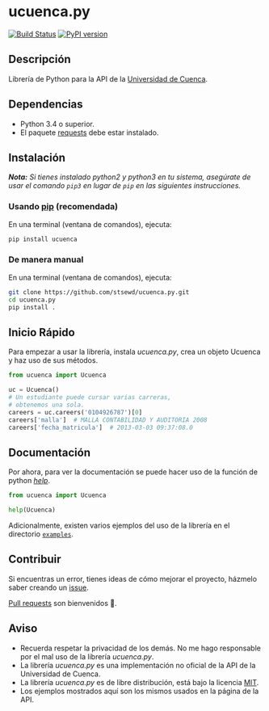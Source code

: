 # ucuenca.py

[![Build Status](https://travis-ci.org/stsewd/ucuenca.py.svg?branch=master)](https://travis-ci.org/stsewd/ucuenca.py)
[![PyPI version](https://badge.fury.io/py/ucuenca.svg)](https://badge.fury.io/py/ucuenca)

## Descripción

Librería de Python para la API de la [Universidad de Cuenca](http://www.ucuenca.edu.ec/).

## Dependencias

- Python 3.4 o superior.
- El paquete
  [requests](<http://docs.python-requests.org/en/master/user/install/>) debe
  estar instalado.

## Instalación

_**Nota:** Si tienes instalado python2 y python3 en tu sistema, asegúrate de usar el comando `pip3` en lugar de `pip` en las siguientes instrucciones._

### Usando [pip](<https://pip.pypa.io/en/stable/quickstart/>) (recomendada)

En una terminal (ventana de comandos), ejecuta:

```bash
pip install ucuenca
```

### De manera manual

En una terminal (ventana de comandos), ejecuta:

```bash
git clone https://github.com/stsewd/ucuenca.py.git
cd ucuenca.py
pip install .
```

## Inicio Rápido

Para empezar a usar la librería, instala _ucuenca.py_, crea un objeto Ucuenca y haz uso de sus métodos.

```python
from ucuenca import Ucuenca

uc = Ucuenca()
# Un estudiante puede cursar varias carreras,
# obtenemos una sola.
careers = uc.careers('0104926787')[0]
careers['malla']  # MALLA CONTABILIDAD Y AUDITORIA 2008
careers['fecha_matricula']  # 2013-03-03 09:37:08.0
```

## Documentación

Por ahora, para ver la documentación se puede hacer uso de la función de python [_help_](<https://docs.python.org/3/library/functions.html#help>).

```python
from ucuenca import Ucuenca

help(Ucuenca)
```

Adicionalmente, existen varios ejemplos del uso de la librería en el directorio [`examples`](examples/).

## Contribuir

Si encuentras un error, tienes ideas de cómo mejorar el proyecto, házmelo saber creando un [issue](<https://github.com/stsewd/ucuenca.py/issues/new>).

[Pull requests](<https://help.github.com/articles/about-pull-requests/>) son bienvenidos :snake:.

## Aviso

- Recuerda respetar la privacidad de los demás. No me hago responsable por el
  mal uso de la librería _ucuenca.py_.
- La librería _ucuenca.py_ es una implementación no oficial de la API de la
  Universidad de Cuenca.
- La librería _ucuenca.py_ es de libre distribución, está bajo la licencia [MIT](LICENSE).
- Los ejemplos mostrados aquí son los mismos usados en la página de la API.
